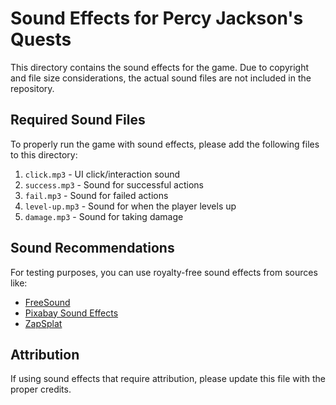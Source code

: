 # Sound Effects for Percy Jackson's Quests

This directory contains the sound effects for the game. Due to copyright and file size considerations, the actual sound files are not included in the repository.

## Required Sound Files

To properly run the game with sound effects, please add the following files to this directory:

1. `click.mp3` - UI click/interaction sound
2. `success.mp3` - Sound for successful actions
3. `fail.mp3` - Sound for failed actions
4. `level-up.mp3` - Sound for when the player levels up
5. `damage.mp3` - Sound for taking damage

## Sound Recommendations

For testing purposes, you can use royalty-free sound effects from sources like:
- [FreeSound](https://freesound.org/)
- [Pixabay Sound Effects](https://pixabay.com/sound-effects/)
- [ZapSplat](https://www.zapsplat.com/)

## Attribution

If using sound effects that require attribution, please update this file with the proper credits.
